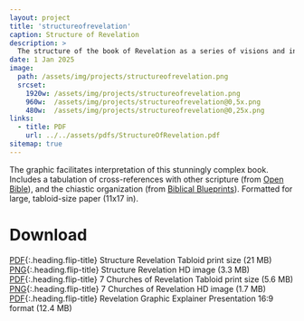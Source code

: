```yaml
---
layout: project
title: 'structureofrevelation'
caption: Structure of Revelation
description: >
  The structure of the book of Revelation as a series of visions and interludes.
date: 1 Jan 2025
image: 
  path: /assets/img/projects/structureofrevelation.png
  srcset: 
    1920w: /assets/img/projects/structureofrevelation.png
    960w:  /assets/img/projects/structureofrevelation@0,5x.png
    480w:  /assets/img/projects/structureofrevelation@0,25x.png
links:
  - title: PDF
    url: ../../assets/pdfs/StructureOfRevelation.pdf
sitemap: true
---
```


The graphic facilitates interpretation of this stunningly complex book. Includes a tabulation of cross-references with other scripture (from [Open Bible](https://www.openbible.info/labs/cross-references/)), and the chiastic organization (from [Biblical Blueprints](https://revelation.biblicalblueprints.com/home)). Formatted for large, tabloid-size paper (11x17 in).

# Download
[PDF](../assets/pdfs/StructureOfRevelation.pdf){:.heading.flip-title} <span class="icon-file-pdf"></span> Structure Revelation Tabloid print size (21 MB)  
[PNG](../assets/img/hd/structureofrevelationhd.png){:.heading.flip-title} <span class="icon-file-picture"></span> Structure Revelation HD image (3.3 MB)  
[PDF](../assets/pdfs/7ChurchesOfRevelation.pdf){:.heading.flip-title} <span class="icon-file-pdf"></span> 7 Churches of Revelation Tabloid print size (5.6 MB)  
[PNG](../assets/img/hd/7churchesofrevelationhd.png){:.heading.flip-title} <span class="icon-file-picture"></span> 7 Churches of Revelation HD image (1.7 MB)  
[PDF](../assets/pdfs/RevelationGraphicExplainer_v101.pdf){:.heading.flip-title} <span class="icon-file-pdf"></span> Revelation Graphic Explainer Presentation 16:9 format (12.4 MB)